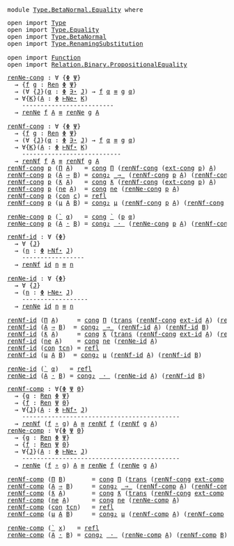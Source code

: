 <pre class="Agda"><a id="5" class="Keyword">module</a> <a id="12" href="Type.BetaNormal.Equality.html" class="Module">Type.BetaNormal.Equality</a> <a id="37" class="Keyword">where</a>
</pre>
<pre class="Agda"><a id="52" class="Keyword">open</a> <a id="57" class="Keyword">import</a> <a id="64" href="Type.html" class="Module">Type</a>
<a id="69" class="Keyword">open</a> <a id="74" class="Keyword">import</a> <a id="81" href="Type.Equality.html" class="Module">Type.Equality</a>
<a id="95" class="Keyword">open</a> <a id="100" class="Keyword">import</a> <a id="107" href="Type.BetaNormal.html" class="Module">Type.BetaNormal</a>
<a id="123" class="Keyword">open</a> <a id="128" class="Keyword">import</a> <a id="135" href="Type.RenamingSubstitution.html" class="Module">Type.RenamingSubstitution</a>

<a id="162" class="Keyword">open</a> <a id="167" class="Keyword">import</a> <a id="174" href="Function.html" class="Module">Function</a>
<a id="183" class="Keyword">open</a> <a id="188" class="Keyword">import</a> <a id="195" href="Relation.Binary.PropositionalEquality.html" class="Module">Relation.Binary.PropositionalEquality</a>
</pre>
<pre class="Agda"><a id="renNe-cong"></a><a id="242" href="Type.BetaNormal.Equality.html#242" class="Function">renNe-cong</a> <a id="253" class="Symbol">:</a> <a id="255" class="Symbol">∀</a> <a id="257" class="Symbol">{</a><a id="258" href="Type.BetaNormal.Equality.html#258" class="Bound">Φ</a> <a id="260" href="Type.BetaNormal.Equality.html#260" class="Bound">Ψ</a><a id="261" class="Symbol">}</a>
  <a id="265" class="Symbol">→</a> <a id="267" class="Symbol">{</a><a id="268" href="Type.BetaNormal.Equality.html#268" class="Bound">f</a> <a id="270" href="Type.BetaNormal.Equality.html#270" class="Bound">g</a> <a id="272" class="Symbol">:</a> <a id="274" href="Type.RenamingSubstitution.html#377" class="Function">Ren</a> <a id="278" href="Type.BetaNormal.Equality.html#258" class="Bound">Φ</a> <a id="280" href="Type.BetaNormal.Equality.html#260" class="Bound">Ψ</a><a id="281" class="Symbol">}</a>
  <a id="285" class="Symbol">→</a> <a id="287" class="Symbol">(∀</a> <a id="290" class="Symbol">{</a><a id="291" href="Type.BetaNormal.Equality.html#291" class="Bound">J</a><a id="292" class="Symbol">}(</a><a id="294" href="Type.BetaNormal.Equality.html#294" class="Bound">α</a> <a id="296" class="Symbol">:</a> <a id="298" href="Type.BetaNormal.Equality.html#258" class="Bound">Φ</a> <a id="300" href="Type.html#1313" class="Datatype Operator">∋⋆</a> <a id="303" href="Type.BetaNormal.Equality.html#291" class="Bound">J</a><a id="304" class="Symbol">)</a> <a id="306" class="Symbol">→</a> <a id="308" href="Type.BetaNormal.Equality.html#268" class="Bound">f</a> <a id="310" href="Type.BetaNormal.Equality.html#294" class="Bound">α</a> <a id="312" href="Agda.Builtin.Equality.html#151" class="Datatype Operator">≡</a> <a id="314" href="Type.BetaNormal.Equality.html#270" class="Bound">g</a> <a id="316" href="Type.BetaNormal.Equality.html#294" class="Bound">α</a><a id="317" class="Symbol">)</a>
  <a id="321" class="Symbol">→</a> <a id="323" class="Symbol">∀{</a><a id="325" href="Type.BetaNormal.Equality.html#325" class="Bound">K</a><a id="326" class="Symbol">}(</a><a id="328" href="Type.BetaNormal.Equality.html#328" class="Bound">A</a> <a id="330" class="Symbol">:</a> <a id="332" href="Type.BetaNormal.Equality.html#258" class="Bound">Φ</a> <a id="334" href="Type.BetaNormal.html#893" class="Datatype Operator">⊢Ne⋆</a> <a id="339" href="Type.BetaNormal.Equality.html#325" class="Bound">K</a><a id="340" class="Symbol">)</a>
    <a id="346" class="Comment">-------------------------</a>
  <a id="374" class="Symbol">→</a> <a id="376" href="Type.BetaNormal.html#1770" class="Function">renNe</a> <a id="382" href="Type.BetaNormal.Equality.html#268" class="Bound">f</a> <a id="384" href="Type.BetaNormal.Equality.html#328" class="Bound">A</a> <a id="386" href="Agda.Builtin.Equality.html#151" class="Datatype Operator">≡</a> <a id="388" href="Type.BetaNormal.html#1770" class="Function">renNe</a> <a id="394" href="Type.BetaNormal.Equality.html#270" class="Bound">g</a> <a id="396" href="Type.BetaNormal.Equality.html#328" class="Bound">A</a>

<a id="renNf-cong"></a><a id="399" href="Type.BetaNormal.Equality.html#399" class="Function">renNf-cong</a> <a id="410" class="Symbol">:</a> <a id="412" class="Symbol">∀</a> <a id="414" class="Symbol">{</a><a id="415" href="Type.BetaNormal.Equality.html#415" class="Bound">Φ</a> <a id="417" href="Type.BetaNormal.Equality.html#417" class="Bound">Ψ</a><a id="418" class="Symbol">}</a>
  <a id="422" class="Symbol">→</a> <a id="424" class="Symbol">{</a><a id="425" href="Type.BetaNormal.Equality.html#425" class="Bound">f</a> <a id="427" href="Type.BetaNormal.Equality.html#427" class="Bound">g</a> <a id="429" class="Symbol">:</a> <a id="431" href="Type.RenamingSubstitution.html#377" class="Function">Ren</a> <a id="435" href="Type.BetaNormal.Equality.html#415" class="Bound">Φ</a> <a id="437" href="Type.BetaNormal.Equality.html#417" class="Bound">Ψ</a><a id="438" class="Symbol">}</a>
  <a id="442" class="Symbol">→</a> <a id="444" class="Symbol">(∀</a> <a id="447" class="Symbol">{</a><a id="448" href="Type.BetaNormal.Equality.html#448" class="Bound">J</a><a id="449" class="Symbol">}(</a><a id="451" href="Type.BetaNormal.Equality.html#451" class="Bound">α</a> <a id="453" class="Symbol">:</a> <a id="455" href="Type.BetaNormal.Equality.html#415" class="Bound">Φ</a> <a id="457" href="Type.html#1313" class="Datatype Operator">∋⋆</a> <a id="460" href="Type.BetaNormal.Equality.html#448" class="Bound">J</a><a id="461" class="Symbol">)</a> <a id="463" class="Symbol">→</a> <a id="465" href="Type.BetaNormal.Equality.html#425" class="Bound">f</a> <a id="467" href="Type.BetaNormal.Equality.html#451" class="Bound">α</a> <a id="469" href="Agda.Builtin.Equality.html#151" class="Datatype Operator">≡</a> <a id="471" href="Type.BetaNormal.Equality.html#427" class="Bound">g</a> <a id="473" href="Type.BetaNormal.Equality.html#451" class="Bound">α</a><a id="474" class="Symbol">)</a>
  <a id="478" class="Symbol">→</a> <a id="480" class="Symbol">∀{</a><a id="482" href="Type.BetaNormal.Equality.html#482" class="Bound">K</a><a id="483" class="Symbol">}(</a><a id="485" href="Type.BetaNormal.Equality.html#485" class="Bound">A</a> <a id="487" class="Symbol">:</a> <a id="489" href="Type.BetaNormal.Equality.html#415" class="Bound">Φ</a> <a id="491" href="Type.BetaNormal.html#860" class="Datatype Operator">⊢Nf⋆</a> <a id="496" href="Type.BetaNormal.Equality.html#482" class="Bound">K</a><a id="497" class="Symbol">)</a>
    <a id="503" class="Comment">---------------------------</a>
  <a id="533" class="Symbol">→</a> <a id="535" href="Type.BetaNormal.html#1674" class="Function">renNf</a> <a id="541" href="Type.BetaNormal.Equality.html#425" class="Bound">f</a> <a id="543" href="Type.BetaNormal.Equality.html#485" class="Bound">A</a> <a id="545" href="Agda.Builtin.Equality.html#151" class="Datatype Operator">≡</a> <a id="547" href="Type.BetaNormal.html#1674" class="Function">renNf</a> <a id="553" href="Type.BetaNormal.Equality.html#427" class="Bound">g</a> <a id="555" href="Type.BetaNormal.Equality.html#485" class="Bound">A</a>
<a id="557" href="Type.BetaNormal.Equality.html#399" class="Function">renNf-cong</a> <a id="568" href="Type.BetaNormal.Equality.html#568" class="Bound">p</a> <a id="570" class="Symbol">(</a><a id="571" href="Type.BetaNormal.html#1087" class="InductiveConstructor">Π</a> <a id="573" href="Type.BetaNormal.Equality.html#573" class="Bound">A</a><a id="574" class="Symbol">)</a>   <a id="578" class="Symbol">=</a> <a id="580" href="Relation.Binary.PropositionalEquality.Core.html#1131" class="Function">cong</a> <a id="585" href="Type.BetaNormal.html#1087" class="InductiveConstructor">Π</a> <a id="587" class="Symbol">(</a><a id="588" href="Type.BetaNormal.Equality.html#399" class="Function">renNf-cong</a> <a id="599" class="Symbol">(</a><a id="600" href="Type.RenamingSubstitution.html#1831" class="Function">ext-cong</a> <a id="609" href="Type.BetaNormal.Equality.html#568" class="Bound">p</a><a id="610" class="Symbol">)</a> <a id="612" href="Type.BetaNormal.Equality.html#573" class="Bound">A</a><a id="613" class="Symbol">)</a>
<a id="615" href="Type.BetaNormal.Equality.html#399" class="Function">renNf-cong</a> <a id="626" href="Type.BetaNormal.Equality.html#626" class="Bound">p</a> <a id="628" class="Symbol">(</a><a id="629" href="Type.BetaNormal.Equality.html#629" class="Bound">A</a> <a id="631" href="Type.BetaNormal.html#1155" class="InductiveConstructor Operator">⇒</a> <a id="633" href="Type.BetaNormal.Equality.html#633" class="Bound">B</a><a id="634" class="Symbol">)</a> <a id="636" class="Symbol">=</a> <a id="638" href="Relation.Binary.PropositionalEquality.html#1524" class="Function">cong₂</a> <a id="644" href="Type.BetaNormal.html#1155" class="InductiveConstructor Operator">_⇒_</a> <a id="648" class="Symbol">(</a><a id="649" href="Type.BetaNormal.Equality.html#399" class="Function">renNf-cong</a> <a id="660" href="Type.BetaNormal.Equality.html#626" class="Bound">p</a> <a id="662" href="Type.BetaNormal.Equality.html#629" class="Bound">A</a><a id="663" class="Symbol">)</a> <a id="665" class="Symbol">(</a><a id="666" href="Type.BetaNormal.Equality.html#399" class="Function">renNf-cong</a> <a id="677" href="Type.BetaNormal.Equality.html#626" class="Bound">p</a> <a id="679" href="Type.BetaNormal.Equality.html#633" class="Bound">B</a><a id="680" class="Symbol">)</a>
<a id="682" href="Type.BetaNormal.Equality.html#399" class="Function">renNf-cong</a> <a id="693" href="Type.BetaNormal.Equality.html#693" class="Bound">p</a> <a id="695" class="Symbol">(</a><a id="696" href="Type.BetaNormal.html#1228" class="InductiveConstructor">ƛ</a> <a id="698" href="Type.BetaNormal.Equality.html#698" class="Bound">A</a><a id="699" class="Symbol">)</a>   <a id="703" class="Symbol">=</a> <a id="705" href="Relation.Binary.PropositionalEquality.Core.html#1131" class="Function">cong</a> <a id="710" href="Type.BetaNormal.html#1228" class="InductiveConstructor">ƛ</a> <a id="712" class="Symbol">(</a><a id="713" href="Type.BetaNormal.Equality.html#399" class="Function">renNf-cong</a> <a id="724" class="Symbol">(</a><a id="725" href="Type.RenamingSubstitution.html#1831" class="Function">ext-cong</a> <a id="734" href="Type.BetaNormal.Equality.html#693" class="Bound">p</a><a id="735" class="Symbol">)</a> <a id="737" href="Type.BetaNormal.Equality.html#698" class="Bound">A</a><a id="738" class="Symbol">)</a>
<a id="740" href="Type.BetaNormal.Equality.html#399" class="Function">renNf-cong</a> <a id="751" href="Type.BetaNormal.Equality.html#751" class="Bound">p</a> <a id="753" class="Symbol">(</a><a id="754" href="Type.BetaNormal.html#1305" class="InductiveConstructor">ne</a> <a id="757" href="Type.BetaNormal.Equality.html#757" class="Bound">A</a><a id="758" class="Symbol">)</a>  <a id="761" class="Symbol">=</a> <a id="763" href="Relation.Binary.PropositionalEquality.Core.html#1131" class="Function">cong</a> <a id="768" href="Type.BetaNormal.html#1305" class="InductiveConstructor">ne</a> <a id="771" class="Symbol">(</a><a id="772" href="Type.BetaNormal.Equality.html#242" class="Function">renNe-cong</a> <a id="783" href="Type.BetaNormal.Equality.html#751" class="Bound">p</a> <a id="785" href="Type.BetaNormal.Equality.html#757" class="Bound">A</a><a id="786" class="Symbol">)</a>
<a id="788" href="Type.BetaNormal.Equality.html#399" class="Function">renNf-cong</a> <a id="799" href="Type.BetaNormal.Equality.html#799" class="Bound">p</a> <a id="801" class="Symbol">(</a><a id="802" href="Type.BetaNormal.html#1365" class="InductiveConstructor">con</a> <a id="806" href="Type.BetaNormal.Equality.html#806" class="Bound">c</a><a id="807" class="Symbol">)</a> <a id="809" class="Symbol">=</a> <a id="811" href="Agda.Builtin.Equality.html#208" class="InductiveConstructor">refl</a>
<a id="816" href="Type.BetaNormal.Equality.html#399" class="Function">renNf-cong</a> <a id="827" href="Type.BetaNormal.Equality.html#827" class="Bound">p</a> <a id="829" class="Symbol">(</a><a id="830" href="Type.BetaNormal.html#1398" class="InductiveConstructor">μ</a> <a id="832" href="Type.BetaNormal.Equality.html#832" class="Bound">A</a> <a id="834" href="Type.BetaNormal.Equality.html#834" class="Bound">B</a><a id="835" class="Symbol">)</a> <a id="837" class="Symbol">=</a> <a id="839" href="Relation.Binary.PropositionalEquality.html#1524" class="Function">cong₂</a> <a id="845" href="Type.BetaNormal.html#1398" class="InductiveConstructor">μ</a> <a id="847" class="Symbol">(</a><a id="848" href="Type.BetaNormal.Equality.html#399" class="Function">renNf-cong</a> <a id="859" href="Type.BetaNormal.Equality.html#827" class="Bound">p</a> <a id="861" href="Type.BetaNormal.Equality.html#832" class="Bound">A</a><a id="862" class="Symbol">)</a> <a id="864" class="Symbol">(</a><a id="865" href="Type.BetaNormal.Equality.html#399" class="Function">renNf-cong</a> <a id="876" href="Type.BetaNormal.Equality.html#827" class="Bound">p</a> <a id="878" href="Type.BetaNormal.Equality.html#834" class="Bound">B</a><a id="879" class="Symbol">)</a>

<a id="882" href="Type.BetaNormal.Equality.html#242" class="Function">renNe-cong</a> <a id="893" href="Type.BetaNormal.Equality.html#893" class="Bound">p</a> <a id="895" class="Symbol">(</a><a id="896" href="Type.BetaNormal.html#928" class="InductiveConstructor">`</a> <a id="898" href="Type.BetaNormal.Equality.html#898" class="Bound">α</a><a id="899" class="Symbol">)</a>   <a id="903" class="Symbol">=</a> <a id="905" href="Relation.Binary.PropositionalEquality.Core.html#1131" class="Function">cong</a> <a id="910" href="Type.BetaNormal.html#928" class="InductiveConstructor">`</a> <a id="912" class="Symbol">(</a><a id="913" href="Type.BetaNormal.Equality.html#893" class="Bound">p</a> <a id="915" href="Type.BetaNormal.Equality.html#898" class="Bound">α</a><a id="916" class="Symbol">)</a>
<a id="918" href="Type.BetaNormal.Equality.html#242" class="Function">renNe-cong</a> <a id="929" href="Type.BetaNormal.Equality.html#929" class="Bound">p</a> <a id="931" class="Symbol">(</a><a id="932" href="Type.BetaNormal.Equality.html#932" class="Bound">A</a> <a id="934" href="Type.BetaNormal.html#986" class="InductiveConstructor Operator">·</a> <a id="936" href="Type.BetaNormal.Equality.html#936" class="Bound">B</a><a id="937" class="Symbol">)</a> <a id="939" class="Symbol">=</a> <a id="941" href="Relation.Binary.PropositionalEquality.html#1524" class="Function">cong₂</a> <a id="947" href="Type.BetaNormal.html#986" class="InductiveConstructor Operator">_·_</a> <a id="951" class="Symbol">(</a><a id="952" href="Type.BetaNormal.Equality.html#242" class="Function">renNe-cong</a> <a id="963" href="Type.BetaNormal.Equality.html#929" class="Bound">p</a> <a id="965" href="Type.BetaNormal.Equality.html#932" class="Bound">A</a><a id="966" class="Symbol">)</a> <a id="968" class="Symbol">(</a><a id="969" href="Type.BetaNormal.Equality.html#399" class="Function">renNf-cong</a> <a id="980" href="Type.BetaNormal.Equality.html#929" class="Bound">p</a> <a id="982" href="Type.BetaNormal.Equality.html#936" class="Bound">B</a><a id="983" class="Symbol">)</a>
</pre>
<pre class="Agda"><a id="renNf-id"></a><a id="994" href="Type.BetaNormal.Equality.html#994" class="Function">renNf-id</a> <a id="1003" class="Symbol">:</a> <a id="1005" class="Symbol">∀</a> <a id="1007" class="Symbol">{</a><a id="1008" href="Type.BetaNormal.Equality.html#1008" class="Bound">Φ</a><a id="1009" class="Symbol">}</a>
  <a id="1013" class="Symbol">→</a> <a id="1015" class="Symbol">∀</a> <a id="1017" class="Symbol">{</a><a id="1018" href="Type.BetaNormal.Equality.html#1018" class="Bound">J</a><a id="1019" class="Symbol">}</a>
  <a id="1023" class="Symbol">→</a> <a id="1025" class="Symbol">(</a><a id="1026" href="Type.BetaNormal.Equality.html#1026" class="Bound">n</a> <a id="1028" class="Symbol">:</a> <a id="1030" href="Type.BetaNormal.Equality.html#1008" class="Bound">Φ</a> <a id="1032" href="Type.BetaNormal.html#860" class="Datatype Operator">⊢Nf⋆</a> <a id="1037" href="Type.BetaNormal.Equality.html#1018" class="Bound">J</a><a id="1038" class="Symbol">)</a>
    <a id="1044" class="Comment">-----------------</a>
  <a id="1064" class="Symbol">→</a> <a id="1066" href="Type.BetaNormal.html#1674" class="Function">renNf</a> <a id="1072" href="Function.Base.html#615" class="Function">id</a> <a id="1075" href="Type.BetaNormal.Equality.html#1026" class="Bound">n</a> <a id="1077" href="Agda.Builtin.Equality.html#151" class="Datatype Operator">≡</a> <a id="1079" href="Type.BetaNormal.Equality.html#1026" class="Bound">n</a>

<a id="renNe-id"></a><a id="1082" href="Type.BetaNormal.Equality.html#1082" class="Function">renNe-id</a> <a id="1091" class="Symbol">:</a> <a id="1093" class="Symbol">∀</a> <a id="1095" class="Symbol">{</a><a id="1096" href="Type.BetaNormal.Equality.html#1096" class="Bound">Φ</a><a id="1097" class="Symbol">}</a>
  <a id="1101" class="Symbol">→</a> <a id="1103" class="Symbol">∀</a> <a id="1105" class="Symbol">{</a><a id="1106" href="Type.BetaNormal.Equality.html#1106" class="Bound">J</a><a id="1107" class="Symbol">}</a>
  <a id="1111" class="Symbol">→</a> <a id="1113" class="Symbol">(</a><a id="1114" href="Type.BetaNormal.Equality.html#1114" class="Bound">n</a> <a id="1116" class="Symbol">:</a> <a id="1118" href="Type.BetaNormal.Equality.html#1096" class="Bound">Φ</a> <a id="1120" href="Type.BetaNormal.html#893" class="Datatype Operator">⊢Ne⋆</a> <a id="1125" href="Type.BetaNormal.Equality.html#1106" class="Bound">J</a><a id="1126" class="Symbol">)</a>
    <a id="1132" class="Comment">------------------</a>
  <a id="1153" class="Symbol">→</a> <a id="1155" href="Type.BetaNormal.html#1770" class="Function">renNe</a> <a id="1161" href="Function.Base.html#615" class="Function">id</a> <a id="1164" href="Type.BetaNormal.Equality.html#1114" class="Bound">n</a> <a id="1166" href="Agda.Builtin.Equality.html#151" class="Datatype Operator">≡</a> <a id="1168" href="Type.BetaNormal.Equality.html#1114" class="Bound">n</a>

<a id="1171" href="Type.BetaNormal.Equality.html#994" class="Function">renNf-id</a> <a id="1180" class="Symbol">(</a><a id="1181" href="Type.BetaNormal.html#1087" class="InductiveConstructor">Π</a> <a id="1183" href="Type.BetaNormal.Equality.html#1183" class="Bound">A</a><a id="1184" class="Symbol">)</a>     <a id="1190" class="Symbol">=</a> <a id="1192" href="Relation.Binary.PropositionalEquality.Core.html#1131" class="Function">cong</a> <a id="1197" href="Type.BetaNormal.html#1087" class="InductiveConstructor">Π</a> <a id="1199" class="Symbol">(</a><a id="1200" href="Relation.Binary.PropositionalEquality.Core.html#1025" class="Function">trans</a> <a id="1206" class="Symbol">(</a><a id="1207" href="Type.BetaNormal.Equality.html#399" class="Function">renNf-cong</a> <a id="1218" href="Type.RenamingSubstitution.html#1327" class="Function">ext-id</a> <a id="1225" href="Type.BetaNormal.Equality.html#1183" class="Bound">A</a><a id="1226" class="Symbol">)</a> <a id="1228" class="Symbol">(</a><a id="1229" href="Type.BetaNormal.Equality.html#994" class="Function">renNf-id</a> <a id="1238" href="Type.BetaNormal.Equality.html#1183" class="Bound">A</a><a id="1239" class="Symbol">))</a>
<a id="1242" href="Type.BetaNormal.Equality.html#994" class="Function">renNf-id</a> <a id="1251" class="Symbol">(</a><a id="1252" href="Type.BetaNormal.Equality.html#1252" class="Bound">A</a> <a id="1254" href="Type.BetaNormal.html#1155" class="InductiveConstructor Operator">⇒</a> <a id="1256" href="Type.BetaNormal.Equality.html#1256" class="Bound">B</a><a id="1257" class="Symbol">)</a>  <a id="1260" class="Symbol">=</a> <a id="1262" href="Relation.Binary.PropositionalEquality.html#1524" class="Function">cong₂</a> <a id="1268" href="Type.BetaNormal.html#1155" class="InductiveConstructor Operator">_⇒_</a> <a id="1272" class="Symbol">(</a><a id="1273" href="Type.BetaNormal.Equality.html#994" class="Function">renNf-id</a> <a id="1282" href="Type.BetaNormal.Equality.html#1252" class="Bound">A</a><a id="1283" class="Symbol">)</a> <a id="1285" class="Symbol">(</a><a id="1286" href="Type.BetaNormal.Equality.html#994" class="Function">renNf-id</a> <a id="1295" href="Type.BetaNormal.Equality.html#1256" class="Bound">B</a><a id="1296" class="Symbol">)</a>
<a id="1298" href="Type.BetaNormal.Equality.html#994" class="Function">renNf-id</a> <a id="1307" class="Symbol">(</a><a id="1308" href="Type.BetaNormal.html#1228" class="InductiveConstructor">ƛ</a> <a id="1310" href="Type.BetaNormal.Equality.html#1310" class="Bound">A</a><a id="1311" class="Symbol">)</a>     <a id="1317" class="Symbol">=</a> <a id="1319" href="Relation.Binary.PropositionalEquality.Core.html#1131" class="Function">cong</a> <a id="1324" href="Type.BetaNormal.html#1228" class="InductiveConstructor">ƛ</a> <a id="1326" class="Symbol">(</a><a id="1327" href="Relation.Binary.PropositionalEquality.Core.html#1025" class="Function">trans</a> <a id="1333" class="Symbol">(</a><a id="1334" href="Type.BetaNormal.Equality.html#399" class="Function">renNf-cong</a> <a id="1345" href="Type.RenamingSubstitution.html#1327" class="Function">ext-id</a> <a id="1352" href="Type.BetaNormal.Equality.html#1310" class="Bound">A</a><a id="1353" class="Symbol">)</a> <a id="1355" class="Symbol">(</a><a id="1356" href="Type.BetaNormal.Equality.html#994" class="Function">renNf-id</a> <a id="1365" href="Type.BetaNormal.Equality.html#1310" class="Bound">A</a><a id="1366" class="Symbol">))</a>
<a id="1369" href="Type.BetaNormal.Equality.html#994" class="Function">renNf-id</a> <a id="1378" class="Symbol">(</a><a id="1379" href="Type.BetaNormal.html#1305" class="InductiveConstructor">ne</a> <a id="1382" href="Type.BetaNormal.Equality.html#1382" class="Bound">A</a><a id="1383" class="Symbol">)</a>    <a id="1388" class="Symbol">=</a> <a id="1390" href="Relation.Binary.PropositionalEquality.Core.html#1131" class="Function">cong</a> <a id="1395" href="Type.BetaNormal.html#1305" class="InductiveConstructor">ne</a> <a id="1398" class="Symbol">(</a><a id="1399" href="Type.BetaNormal.Equality.html#1082" class="Function">renNe-id</a> <a id="1408" href="Type.BetaNormal.Equality.html#1382" class="Bound">A</a><a id="1409" class="Symbol">)</a>
<a id="1411" href="Type.BetaNormal.Equality.html#994" class="Function">renNf-id</a> <a id="1420" class="Symbol">(</a><a id="1421" href="Type.BetaNormal.html#1365" class="InductiveConstructor">con</a> <a id="1425" href="Type.BetaNormal.Equality.html#1425" class="Bound">tcn</a><a id="1428" class="Symbol">)</a> <a id="1430" class="Symbol">=</a> <a id="1432" href="Agda.Builtin.Equality.html#208" class="InductiveConstructor">refl</a>
<a id="1437" href="Type.BetaNormal.Equality.html#994" class="Function">renNf-id</a> <a id="1446" class="Symbol">(</a><a id="1447" href="Type.BetaNormal.html#1398" class="InductiveConstructor">μ</a> <a id="1449" href="Type.BetaNormal.Equality.html#1449" class="Bound">A</a> <a id="1451" href="Type.BetaNormal.Equality.html#1451" class="Bound">B</a><a id="1452" class="Symbol">)</a>  <a id="1455" class="Symbol">=</a> <a id="1457" href="Relation.Binary.PropositionalEquality.html#1524" class="Function">cong₂</a> <a id="1463" href="Type.BetaNormal.html#1398" class="InductiveConstructor">μ</a> <a id="1465" class="Symbol">(</a><a id="1466" href="Type.BetaNormal.Equality.html#994" class="Function">renNf-id</a> <a id="1475" href="Type.BetaNormal.Equality.html#1449" class="Bound">A</a><a id="1476" class="Symbol">)</a> <a id="1478" class="Symbol">(</a><a id="1479" href="Type.BetaNormal.Equality.html#994" class="Function">renNf-id</a> <a id="1488" href="Type.BetaNormal.Equality.html#1451" class="Bound">B</a><a id="1489" class="Symbol">)</a>

<a id="1492" href="Type.BetaNormal.Equality.html#1082" class="Function">renNe-id</a> <a id="1501" class="Symbol">(</a><a id="1502" href="Type.BetaNormal.html#928" class="InductiveConstructor">`</a> <a id="1504" href="Type.BetaNormal.Equality.html#1504" class="Bound">α</a><a id="1505" class="Symbol">)</a>   <a id="1509" class="Symbol">=</a> <a id="1511" href="Agda.Builtin.Equality.html#208" class="InductiveConstructor">refl</a>
<a id="1516" href="Type.BetaNormal.Equality.html#1082" class="Function">renNe-id</a> <a id="1525" class="Symbol">(</a><a id="1526" href="Type.BetaNormal.Equality.html#1526" class="Bound">A</a> <a id="1528" href="Type.BetaNormal.html#986" class="InductiveConstructor Operator">·</a> <a id="1530" href="Type.BetaNormal.Equality.html#1530" class="Bound">B</a><a id="1531" class="Symbol">)</a> <a id="1533" class="Symbol">=</a> <a id="1535" href="Relation.Binary.PropositionalEquality.html#1524" class="Function">cong₂</a> <a id="1541" href="Type.BetaNormal.html#986" class="InductiveConstructor Operator">_·_</a> <a id="1545" class="Symbol">(</a><a id="1546" href="Type.BetaNormal.Equality.html#1082" class="Function">renNe-id</a> <a id="1555" href="Type.BetaNormal.Equality.html#1526" class="Bound">A</a><a id="1556" class="Symbol">)</a> <a id="1558" class="Symbol">(</a><a id="1559" href="Type.BetaNormal.Equality.html#994" class="Function">renNf-id</a> <a id="1568" href="Type.BetaNormal.Equality.html#1530" class="Bound">B</a><a id="1569" class="Symbol">)</a>
</pre>
<pre class="Agda"><a id="renNf-comp"></a><a id="1580" href="Type.BetaNormal.Equality.html#1580" class="Function">renNf-comp</a> <a id="1591" class="Symbol">:</a> <a id="1593" class="Symbol">∀{</a><a id="1595" href="Type.BetaNormal.Equality.html#1595" class="Bound">Φ</a> <a id="1597" href="Type.BetaNormal.Equality.html#1597" class="Bound">Ψ</a> <a id="1599" href="Type.BetaNormal.Equality.html#1599" class="Bound">Θ</a><a id="1600" class="Symbol">}</a>
  <a id="1604" class="Symbol">→</a> <a id="1606" class="Symbol">{</a><a id="1607" href="Type.BetaNormal.Equality.html#1607" class="Bound">g</a> <a id="1609" class="Symbol">:</a> <a id="1611" href="Type.RenamingSubstitution.html#377" class="Function">Ren</a> <a id="1615" href="Type.BetaNormal.Equality.html#1595" class="Bound">Φ</a> <a id="1617" href="Type.BetaNormal.Equality.html#1597" class="Bound">Ψ</a><a id="1618" class="Symbol">}</a>
  <a id="1622" class="Symbol">→</a> <a id="1624" class="Symbol">{</a><a id="1625" href="Type.BetaNormal.Equality.html#1625" class="Bound">f</a> <a id="1627" class="Symbol">:</a> <a id="1629" href="Type.RenamingSubstitution.html#377" class="Function">Ren</a> <a id="1633" href="Type.BetaNormal.Equality.html#1597" class="Bound">Ψ</a> <a id="1635" href="Type.BetaNormal.Equality.html#1599" class="Bound">Θ</a><a id="1636" class="Symbol">}</a>
  <a id="1640" class="Symbol">→</a> <a id="1642" class="Symbol">∀{</a><a id="1644" href="Type.BetaNormal.Equality.html#1644" class="Bound">J</a><a id="1645" class="Symbol">}(</a><a id="1647" href="Type.BetaNormal.Equality.html#1647" class="Bound">A</a> <a id="1649" class="Symbol">:</a> <a id="1651" href="Type.BetaNormal.Equality.html#1595" class="Bound">Φ</a> <a id="1653" href="Type.BetaNormal.html#860" class="Datatype Operator">⊢Nf⋆</a> <a id="1658" href="Type.BetaNormal.Equality.html#1644" class="Bound">J</a><a id="1659" class="Symbol">)</a>
    <a id="1665" class="Comment">-------------------------------------------</a>
  <a id="1711" class="Symbol">→</a> <a id="1713" href="Type.BetaNormal.html#1674" class="Function">renNf</a> <a id="1719" class="Symbol">(</a><a id="1720" href="Type.BetaNormal.Equality.html#1625" class="Bound">f</a> <a id="1722" href="Function.Base.html#992" class="Function Operator">∘</a> <a id="1724" href="Type.BetaNormal.Equality.html#1607" class="Bound">g</a><a id="1725" class="Symbol">)</a> <a id="1727" href="Type.BetaNormal.Equality.html#1647" class="Bound">A</a> <a id="1729" href="Agda.Builtin.Equality.html#151" class="Datatype Operator">≡</a> <a id="1731" href="Type.BetaNormal.html#1674" class="Function">renNf</a> <a id="1737" href="Type.BetaNormal.Equality.html#1625" class="Bound">f</a> <a id="1739" class="Symbol">(</a><a id="1740" href="Type.BetaNormal.html#1674" class="Function">renNf</a> <a id="1746" href="Type.BetaNormal.Equality.html#1607" class="Bound">g</a> <a id="1748" href="Type.BetaNormal.Equality.html#1647" class="Bound">A</a><a id="1749" class="Symbol">)</a>
<a id="renNe-comp"></a><a id="1751" href="Type.BetaNormal.Equality.html#1751" class="Function">renNe-comp</a> <a id="1762" class="Symbol">:</a> <a id="1764" class="Symbol">∀{</a><a id="1766" href="Type.BetaNormal.Equality.html#1766" class="Bound">Φ</a> <a id="1768" href="Type.BetaNormal.Equality.html#1768" class="Bound">Ψ</a> <a id="1770" href="Type.BetaNormal.Equality.html#1770" class="Bound">Θ</a><a id="1771" class="Symbol">}</a>
  <a id="1775" class="Symbol">→</a> <a id="1777" class="Symbol">{</a><a id="1778" href="Type.BetaNormal.Equality.html#1778" class="Bound">g</a> <a id="1780" class="Symbol">:</a> <a id="1782" href="Type.RenamingSubstitution.html#377" class="Function">Ren</a> <a id="1786" href="Type.BetaNormal.Equality.html#1766" class="Bound">Φ</a> <a id="1788" href="Type.BetaNormal.Equality.html#1768" class="Bound">Ψ</a><a id="1789" class="Symbol">}</a>
  <a id="1793" class="Symbol">→</a> <a id="1795" class="Symbol">{</a><a id="1796" href="Type.BetaNormal.Equality.html#1796" class="Bound">f</a> <a id="1798" class="Symbol">:</a> <a id="1800" href="Type.RenamingSubstitution.html#377" class="Function">Ren</a> <a id="1804" href="Type.BetaNormal.Equality.html#1768" class="Bound">Ψ</a> <a id="1806" href="Type.BetaNormal.Equality.html#1770" class="Bound">Θ</a><a id="1807" class="Symbol">}</a>
  <a id="1811" class="Symbol">→</a> <a id="1813" class="Symbol">∀{</a><a id="1815" href="Type.BetaNormal.Equality.html#1815" class="Bound">J</a><a id="1816" class="Symbol">}(</a><a id="1818" href="Type.BetaNormal.Equality.html#1818" class="Bound">A</a> <a id="1820" class="Symbol">:</a> <a id="1822" href="Type.BetaNormal.Equality.html#1766" class="Bound">Φ</a> <a id="1824" href="Type.BetaNormal.html#893" class="Datatype Operator">⊢Ne⋆</a> <a id="1829" href="Type.BetaNormal.Equality.html#1815" class="Bound">J</a><a id="1830" class="Symbol">)</a>
    <a id="1836" class="Comment">-------------------------------------------</a>
  <a id="1882" class="Symbol">→</a> <a id="1884" href="Type.BetaNormal.html#1770" class="Function">renNe</a> <a id="1890" class="Symbol">(</a><a id="1891" href="Type.BetaNormal.Equality.html#1796" class="Bound">f</a> <a id="1893" href="Function.Base.html#992" class="Function Operator">∘</a> <a id="1895" href="Type.BetaNormal.Equality.html#1778" class="Bound">g</a><a id="1896" class="Symbol">)</a> <a id="1898" href="Type.BetaNormal.Equality.html#1818" class="Bound">A</a> <a id="1900" href="Agda.Builtin.Equality.html#151" class="Datatype Operator">≡</a> <a id="1902" href="Type.BetaNormal.html#1770" class="Function">renNe</a> <a id="1908" href="Type.BetaNormal.Equality.html#1796" class="Bound">f</a> <a id="1910" class="Symbol">(</a><a id="1911" href="Type.BetaNormal.html#1770" class="Function">renNe</a> <a id="1917" href="Type.BetaNormal.Equality.html#1778" class="Bound">g</a> <a id="1919" href="Type.BetaNormal.Equality.html#1818" class="Bound">A</a><a id="1920" class="Symbol">)</a>

<a id="1923" href="Type.BetaNormal.Equality.html#1580" class="Function">renNf-comp</a> <a id="1934" class="Symbol">(</a><a id="1935" href="Type.BetaNormal.html#1087" class="InductiveConstructor">Π</a> <a id="1937" href="Type.BetaNormal.Equality.html#1937" class="Bound">B</a><a id="1938" class="Symbol">)</a>       <a id="1946" class="Symbol">=</a> <a id="1948" href="Relation.Binary.PropositionalEquality.Core.html#1131" class="Function">cong</a> <a id="1953" href="Type.BetaNormal.html#1087" class="InductiveConstructor">Π</a> <a id="1955" class="Symbol">(</a><a id="1956" href="Relation.Binary.PropositionalEquality.Core.html#1025" class="Function">trans</a> <a id="1962" class="Symbol">(</a><a id="1963" href="Type.BetaNormal.Equality.html#399" class="Function">renNf-cong</a> <a id="1974" href="Type.RenamingSubstitution.html#3108" class="Function">ext-comp</a> <a id="1983" href="Type.BetaNormal.Equality.html#1937" class="Bound">B</a><a id="1984" class="Symbol">)</a> <a id="1986" class="Symbol">(</a><a id="1987" href="Type.BetaNormal.Equality.html#1580" class="Function">renNf-comp</a> <a id="1998" href="Type.BetaNormal.Equality.html#1937" class="Bound">B</a><a id="1999" class="Symbol">))</a>
<a id="2002" href="Type.BetaNormal.Equality.html#1580" class="Function">renNf-comp</a> <a id="2013" class="Symbol">(</a><a id="2014" href="Type.BetaNormal.Equality.html#2014" class="Bound">A</a> <a id="2016" href="Type.BetaNormal.html#1155" class="InductiveConstructor Operator">⇒</a> <a id="2018" href="Type.BetaNormal.Equality.html#2018" class="Bound">B</a><a id="2019" class="Symbol">)</a>     <a id="2025" class="Symbol">=</a> <a id="2027" href="Relation.Binary.PropositionalEquality.html#1524" class="Function">cong₂</a> <a id="2033" href="Type.BetaNormal.html#1155" class="InductiveConstructor Operator">_⇒_</a> <a id="2037" class="Symbol">(</a><a id="2038" href="Type.BetaNormal.Equality.html#1580" class="Function">renNf-comp</a> <a id="2049" href="Type.BetaNormal.Equality.html#2014" class="Bound">A</a><a id="2050" class="Symbol">)</a> <a id="2052" class="Symbol">(</a><a id="2053" href="Type.BetaNormal.Equality.html#1580" class="Function">renNf-comp</a> <a id="2064" href="Type.BetaNormal.Equality.html#2018" class="Bound">B</a><a id="2065" class="Symbol">)</a>
<a id="2067" href="Type.BetaNormal.Equality.html#1580" class="Function">renNf-comp</a> <a id="2078" class="Symbol">(</a><a id="2079" href="Type.BetaNormal.html#1228" class="InductiveConstructor">ƛ</a> <a id="2081" href="Type.BetaNormal.Equality.html#2081" class="Bound">A</a><a id="2082" class="Symbol">)</a>       <a id="2090" class="Symbol">=</a> <a id="2092" href="Relation.Binary.PropositionalEquality.Core.html#1131" class="Function">cong</a> <a id="2097" href="Type.BetaNormal.html#1228" class="InductiveConstructor">ƛ</a> <a id="2099" class="Symbol">(</a><a id="2100" href="Relation.Binary.PropositionalEquality.Core.html#1025" class="Function">trans</a> <a id="2106" class="Symbol">(</a><a id="2107" href="Type.BetaNormal.Equality.html#399" class="Function">renNf-cong</a> <a id="2118" href="Type.RenamingSubstitution.html#3108" class="Function">ext-comp</a> <a id="2127" href="Type.BetaNormal.Equality.html#2081" class="Bound">A</a><a id="2128" class="Symbol">)</a> <a id="2130" class="Symbol">(</a><a id="2131" href="Type.BetaNormal.Equality.html#1580" class="Function">renNf-comp</a> <a id="2142" href="Type.BetaNormal.Equality.html#2081" class="Bound">A</a><a id="2143" class="Symbol">))</a>
<a id="2146" href="Type.BetaNormal.Equality.html#1580" class="Function">renNf-comp</a> <a id="2157" class="Symbol">(</a><a id="2158" href="Type.BetaNormal.html#1305" class="InductiveConstructor">ne</a> <a id="2161" href="Type.BetaNormal.Equality.html#2161" class="Bound">A</a><a id="2162" class="Symbol">)</a>      <a id="2169" class="Symbol">=</a> <a id="2171" href="Relation.Binary.PropositionalEquality.Core.html#1131" class="Function">cong</a> <a id="2176" href="Type.BetaNormal.html#1305" class="InductiveConstructor">ne</a> <a id="2179" class="Symbol">(</a><a id="2180" href="Type.BetaNormal.Equality.html#1751" class="Function">renNe-comp</a> <a id="2191" href="Type.BetaNormal.Equality.html#2161" class="Bound">A</a><a id="2192" class="Symbol">)</a>
<a id="2194" href="Type.BetaNormal.Equality.html#1580" class="Function">renNf-comp</a> <a id="2205" class="Symbol">(</a><a id="2206" href="Type.BetaNormal.html#1365" class="InductiveConstructor">con</a> <a id="2210" href="Type.BetaNormal.Equality.html#2210" class="Bound">tcn</a><a id="2213" class="Symbol">)</a>   <a id="2217" class="Symbol">=</a> <a id="2219" href="Agda.Builtin.Equality.html#208" class="InductiveConstructor">refl</a>
<a id="2224" href="Type.BetaNormal.Equality.html#1580" class="Function">renNf-comp</a> <a id="2235" class="Symbol">(</a><a id="2236" href="Type.BetaNormal.html#1398" class="InductiveConstructor">μ</a> <a id="2238" href="Type.BetaNormal.Equality.html#2238" class="Bound">A</a> <a id="2240" href="Type.BetaNormal.Equality.html#2240" class="Bound">B</a><a id="2241" class="Symbol">)</a>     <a id="2247" class="Symbol">=</a> <a id="2249" href="Relation.Binary.PropositionalEquality.html#1524" class="Function">cong₂</a> <a id="2255" href="Type.BetaNormal.html#1398" class="InductiveConstructor">μ</a> <a id="2257" class="Symbol">(</a><a id="2258" href="Type.BetaNormal.Equality.html#1580" class="Function">renNf-comp</a> <a id="2269" href="Type.BetaNormal.Equality.html#2238" class="Bound">A</a><a id="2270" class="Symbol">)</a> <a id="2272" class="Symbol">(</a><a id="2273" href="Type.BetaNormal.Equality.html#1580" class="Function">renNf-comp</a> <a id="2284" href="Type.BetaNormal.Equality.html#2240" class="Bound">B</a><a id="2285" class="Symbol">)</a>

<a id="2288" href="Type.BetaNormal.Equality.html#1751" class="Function">renNe-comp</a> <a id="2299" class="Symbol">(</a><a id="2300" href="Type.BetaNormal.html#928" class="InductiveConstructor">`</a> <a id="2302" href="Type.BetaNormal.Equality.html#2302" class="Bound">x</a><a id="2303" class="Symbol">)</a>   <a id="2307" class="Symbol">=</a> <a id="2309" href="Agda.Builtin.Equality.html#208" class="InductiveConstructor">refl</a>
<a id="2314" href="Type.BetaNormal.Equality.html#1751" class="Function">renNe-comp</a> <a id="2325" class="Symbol">(</a><a id="2326" href="Type.BetaNormal.Equality.html#2326" class="Bound">A</a> <a id="2328" href="Type.BetaNormal.html#986" class="InductiveConstructor Operator">·</a> <a id="2330" href="Type.BetaNormal.Equality.html#2330" class="Bound">B</a><a id="2331" class="Symbol">)</a> <a id="2333" class="Symbol">=</a> <a id="2335" href="Relation.Binary.PropositionalEquality.html#1524" class="Function">cong₂</a> <a id="2341" href="Type.BetaNormal.html#986" class="InductiveConstructor Operator">_·_</a> <a id="2345" class="Symbol">(</a><a id="2346" href="Type.BetaNormal.Equality.html#1751" class="Function">renNe-comp</a> <a id="2357" href="Type.BetaNormal.Equality.html#2326" class="Bound">A</a><a id="2358" class="Symbol">)</a> <a id="2360" class="Symbol">(</a><a id="2361" href="Type.BetaNormal.Equality.html#1580" class="Function">renNf-comp</a> <a id="2372" href="Type.BetaNormal.Equality.html#2330" class="Bound">B</a><a id="2373" class="Symbol">)</a>
</pre>